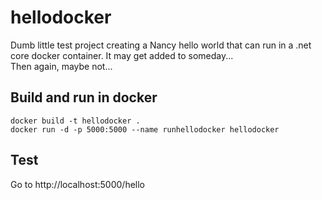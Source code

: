 # hellodocker
Dumb little test project creating a Nancy hello world that can run in a .net core docker container. It may get added to someday...<br>Then again, maybe not...

## Build and run in docker
`docker build -t hellodocker .` <br>
`docker run -d -p 5000:5000 --name runhellodocker hellodocker`

## Test
Go to http://localhost:5000/hello
